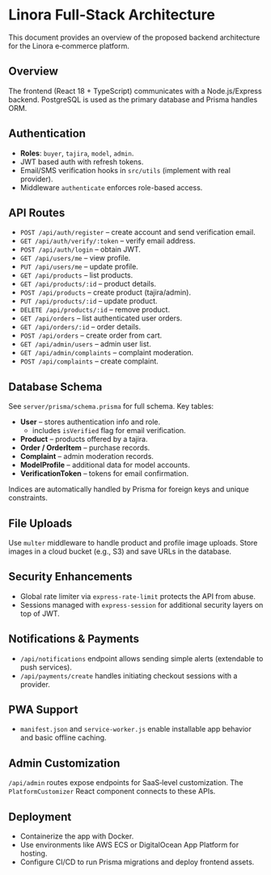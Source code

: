 # Linora Full‑Stack Architecture

This document provides an overview of the proposed backend architecture for the Linora e‑commerce platform.

## Overview
The frontend (React 18 + TypeScript) communicates with a Node.js/Express backend. PostgreSQL is used as the primary database and Prisma handles ORM.

## Authentication
- **Roles**: `buyer`, `tajira`, `model`, `admin`.
- JWT based auth with refresh tokens.
- Email/SMS verification hooks in `src/utils` (implement with real provider).
- Middleware `authenticate` enforces role-based access.

## API Routes
- `POST /api/auth/register` – create account and send verification email.
- `GET /api/auth/verify/:token` – verify email address.
- `POST /api/auth/login` – obtain JWT.
- `GET /api/users/me` – view profile.
- `PUT /api/users/me` – update profile.
- `GET /api/products` – list products.
- `GET /api/products/:id` – product details.
- `POST /api/products` – create product (tajira/admin).
- `PUT /api/products/:id` – update product.
- `DELETE /api/products/:id` – remove product.
- `GET /api/orders` – list authenticated user orders.
- `GET /api/orders/:id` – order details.
- `POST /api/orders` – create order from cart.
- `GET /api/admin/users` – admin user list.
- `GET /api/admin/complaints` – complaint moderation.
- `POST /api/complaints` – create complaint.

## Database Schema
See `server/prisma/schema.prisma` for full schema. Key tables:
- **User** – stores authentication info and role.
  - includes `isVerified` flag for email verification.
- **Product** – products offered by a tajira.
- **Order / OrderItem** – purchase records.
- **Complaint** – admin moderation records.
- **ModelProfile** – additional data for model accounts.
- **VerificationToken** – tokens for email confirmation.

Indices are automatically handled by Prisma for foreign keys and unique constraints.

## File Uploads
Use `multer` middleware to handle product and profile image uploads. Store images in a cloud bucket (e.g., S3) and save URLs in the database.

## Security Enhancements
- Global rate limiter via `express-rate-limit` protects the API from abuse.
- Sessions managed with `express-session` for additional security layers on top of JWT.

## Notifications & Payments
- `/api/notifications` endpoint allows sending simple alerts (extendable to push services).
- `/api/payments/create` handles initiating checkout sessions with a provider.

## PWA Support
- `manifest.json` and `service-worker.js` enable installable app behavior and basic offline caching.

## Admin Customization
`/api/admin` routes expose endpoints for SaaS‑level customization. The `PlatformCustomizer` React component connects to these APIs.

## Deployment
- Containerize the app with Docker.
- Use environments like AWS ECS or DigitalOcean App Platform for hosting.
- Configure CI/CD to run Prisma migrations and deploy frontend assets.

